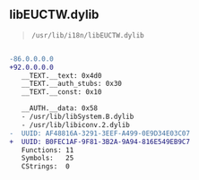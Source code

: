 ## libEUCTW.dylib

> `/usr/lib/i18n/libEUCTW.dylib`

```diff

-86.0.0.0.0
+92.0.0.0.0
   __TEXT.__text: 0x4d0
   __TEXT.__auth_stubs: 0x30
   __TEXT.__const: 0x10

   __AUTH.__data: 0x58
   - /usr/lib/libSystem.B.dylib
   - /usr/lib/libiconv.2.dylib
-  UUID: AF48816A-3291-3EEF-A499-0E9D34E03C07
+  UUID: B0FEC1AF-9F81-3B2A-9A94-816E549EB9C7
   Functions: 11
   Symbols:   25
   CStrings:  0

```
